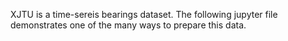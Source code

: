 XJTU is a time-sereis bearings dataset. The following jupyter file demonstrates one of the many ways to prepare this data.
